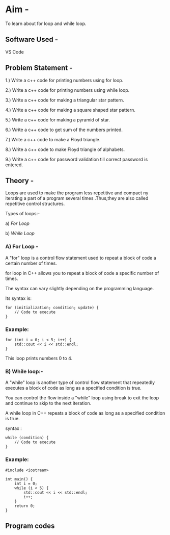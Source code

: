 # Aim -
To learn about for loop and while loop.

## Software Used -
VS Code

## Problem Statement -
1.) Write a c++ code for printing numbers using for loop.

2.) Write a c++ code for printing numbers using while loop.

3.) Write a c++ code for making a triangular star pattern.

4.) Write a c++ code for making a square shaped star pattern.

5.) Write a c++ code for making a pyramid of star.

6.) Write a c++ code to get sum of the numbers printed.

7.) Write a c++ code to make a Floyd triangle.

8.) Write a c++ code to make Floyd triangle of alphabets.

9.) Write a c++ code for password validation till correct password is entered.

## Theory -
Loops are used to make the program less repetitive and compact ny iterating a part of a program several times .Thus,they are also  called repetitive control structures.

Types of loops:-

a) *For Loop*

b) *While Loop*

### A) For Loop -
 A "for" loop is a control flow statement used to repeat a block of code a certain number of times.
 
 for loop in C++ allows you to repeat a block of code a specific number of times.
 
 The syntax can vary slightly depending on the programming language. 
 
 Its syntax is:

```
for (initialization; condition; update) {
    // Code to execute
}
```


### Example:

```
for (int i = 0; i < 5; i++) {
    std::cout << i << std::endl;
}
```

This loop prints numbers 0 to 4.

 ### B) While loop:-
 A "while" loop is another type of control flow statement that repeatedly executes a block of code as long as a specified condition is true. 

  You can control the flow inside a "while" loop using break to exit the loop and continue to skip to the next iteration.
  
  A while loop in C++ repeats a block of code as long as a specified condition is true. 
  
  syntax :

```
while (condition) {
    // Code to execute
}
```

### Example:

```
#include <iostream>

int main() {
    int i = 0;
    while (i < 5) {
        std::cout << i << std::endl;
        i++;
    }
    return 0;
}
```

## Program codes
